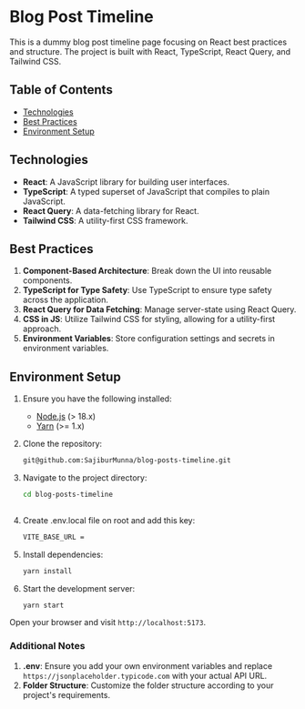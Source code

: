  # Blog Post Timeline

This is a dummy blog post timeline page focusing on React best practices and structure. The project is built with React, TypeScript, React Query, and Tailwind CSS.

## Table of Contents

- [Technologies](#technologies)
- [Best Practices](#best-practices)
- [Environment Setup](#environment-setup)
 
## Technologies

- **React**: A JavaScript library for building user interfaces.
- **TypeScript**: A typed superset of JavaScript that compiles to plain JavaScript.
- **React Query**: A data-fetching library for React.
- **Tailwind CSS**: A utility-first CSS framework.

## Best Practices

1. **Component-Based Architecture**: Break down the UI into reusable components.
2. **TypeScript for Type Safety**: Use TypeScript to ensure type safety across the application.
3. **React Query for Data Fetching**: Manage server-state using React Query.
4. **CSS in JS**: Utilize Tailwind CSS for styling, allowing for a utility-first approach.
5. **Environment Variables**: Store configuration settings and secrets in environment variables.

## Environment Setup

1. Ensure you have the following installed:
   - [Node.js](https://nodejs.org/) (> 18.x)
   - [Yarn](https://classic.yarnpkg.com/en/docs/install) (>= 1.x)

2. Clone the repository:
   ```sh
   git@github.com:SajiburMunna/blog-posts-timeline.git

 3. Navigate to the project directory:
    ```sh
    cd blog-posts-timeline
   
4. Create .env.local file on root and add this key:
   ```sh
   VITE_BASE_URL = 
5. Install dependencies:
   ```sh
   yarn install
6. Start the development server:
   ```sh
   yarn start
Open your browser and visit `http://localhost:5173`.

### Additional Notes

1. **.env**: Ensure you add your own environment variables and replace `https://jsonplaceholder.typicode.com` with your actual API URL.
2. **Folder Structure**: Customize the folder structure according to your project's requirements.


